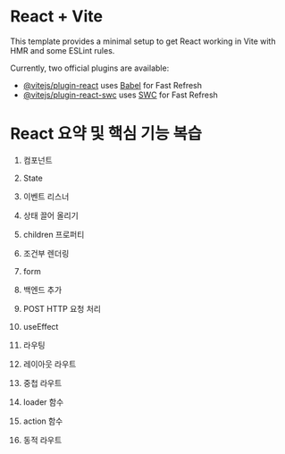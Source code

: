 # React + Vite

This template provides a minimal setup to get React working in Vite with HMR and some ESLint rules.

Currently, two official plugins are available:

- [@vitejs/plugin-react](https://github.com/vitejs/vite-plugin-react/blob/main/packages/plugin-react/README.md) uses [Babel](https://babeljs.io/) for Fast Refresh
- [@vitejs/plugin-react-swc](https://github.com/vitejs/vite-plugin-react-swc) uses [SWC](https://swc.rs/) for Fast Refresh

# React 요약 및 핵심 기능 복습

1. 컴포넌트

2. State

3. 이벤트 리스너

4. 상태 끌어 올리기

5. children 프로퍼티

6. 조건부 렌더링

7. form

8. 백엔드 추가

9. POST HTTP 요청 처리

10. useEffect

11. 라우팅

12. 레이아웃 라우트

13. 중첩 라우트

14. loader 함수

15. action 함수

16. 동적 라우트
